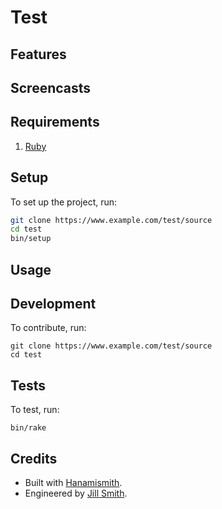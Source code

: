 # Test

<!-- Tocer[start]: Auto-generated, don't remove. -->
<!-- Tocer[finish]: Auto-generated, don't remove. -->

## Features

## Screencasts

## Requirements

1. [Ruby](https://www.ruby-lang.org)

## Setup

To set up the project, run:

``` bash
git clone https://www.example.com/test/source
cd test
bin/setup
```

## Usage

## Development

To contribute, run:

    git clone https://www.example.com/test/source
    cd test

## Tests

To test, run:

    bin/rake

## Credits

- Built with [Hanamismith](https://alchemists.io/projects/hanamismith).
- Engineered by [Jill Smith](https://example.com/team/jill).
